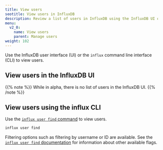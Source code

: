 ```yaml
---
title: View users
seotitle: View users in InfluxDB
description: Review a list of users in InfluxDB using the InfluxDB UI or the influx CLI.
menu:
  v2_0:
    name: View users
    parent: Manage users
weight: 102
---
```


Use the InfluxDB user interface (UI) or the `influx` command line interface (CLI)
to view users.

## View users in the InfluxDB UI

{{% note %}}
While in alpha, there is no list of users in the InfluxDB UI.
{{% /note %}}

## View users using the influx CLI

Use the [`influx user find` command](/v2.0/reference/cli/influx/user/find)
to view users.

```sh
influx user find
```

Filtering options such as filtering by username or ID are available.
See the [`influx user find` documentation](/v2.0/reference/cli/influx/user/find)
for information about other available flags.
